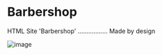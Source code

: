 # Barbershop
HTML Site 'Barbershop' ................. Made by design 

![image](https://user-images.githubusercontent.com/102797527/223519026-4d98b01f-c293-4262-886e-34a0a77780a9.png)


